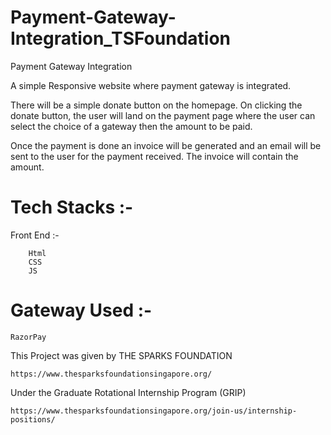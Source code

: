 # Payment-Gateway-Integration_TSFoundation
Payment Gateway Integration

A simple Responsive website where payment gateway is integrated. 

There will be a simple donate button on the homepage. On clicking the donate button,
the user will land on the payment page where the user can select the choice of a gateway 
then the amount to be paid.

Once the payment is done an invoice will be generated and an email will be sent to the user
for the payment received. The invoice will contain the amount. 

# Tech Stacks  :- 
  
  Front End :-
        
        Html
        CSS
        JS
        
# Gateway Used :- 

    RazorPay
    
    
This Project was given by THE SPARKS FOUNDATION 

    https://www.thesparksfoundationsingapore.org/

Under the Graduate Rotational Internship Program (GRIP)

    https://www.thesparksfoundationsingapore.org/join-us/internship-positions/